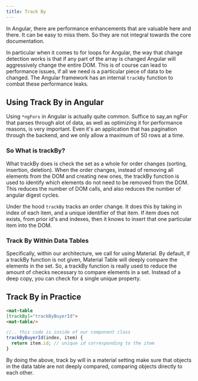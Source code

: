 ```yaml
---
title: Track By
---
```


In Angular, there are performance enhancements that are valuable here
and there. It can be easy to miss them. So they are not integral towards
the core documentation.

In particular when it comes to for loops for Angular, the way that
change detection works is that if any part of the array is changed
Angular will aggressively change the entire DOM. This is of course can
lead to performance issues, if all we need is a particular piece of data
to be changed. The Angular framework has an internal `trackBy` function
to combat these performance leaks.

 Using Track By in Angular 
--------------------------

Using `*ngFors` in Angular is actually quite common. Suffice to say,an
ngFor that parses through alot of data, as well as optimizing it for
performance reasons, is very important. Even it's an application that
has pagination through the backend, and we only allow a maximum of 50
rows at a time.

###  So What is trackBy?

What trackBy does is check the set as a whole for order changes
(sorting, insertion, deletion). When the order changes, instead of
removing all elements from the DOM and creating new ones, the trackBy
function is used to identify which elements do not need to be removed
from the DOM. This reduces the number of DOM calls, and also reduces the
number of angular digest cycles.

Under the hood `trackBy` tracks an order change. It does this by taking
in index of each item, and a unique identifier of that item. If item
does not exists, from prior id's and indexes, then it knows to insert
that one particular item into the DOM.

###  Track By Within Data Tables 

Specifically, within our architecture, we call for using Material. By
default, if a trackBy function is not given, Material Table will deeply
compare the elements in the set. So, a trackBy function is really used
to reduce the amount of checks necessary to compare elements in a set.
Instead of a deep copy, you can check for a single unique property.

 Track By in Practice 
---------------------

```html
<mat-table
[trackBy]="trackByBuyerId">
<mat-table/>
```

```ts
//.. this code is inside of our component class  
trackByBuyerId(index, item) {    
  return item.id; // unique id corresponding to the item
}
```

By doing the above, track by will in a material setting make sure that
objects in the data table are not deeply compared, comparing objects
directly to each other.
